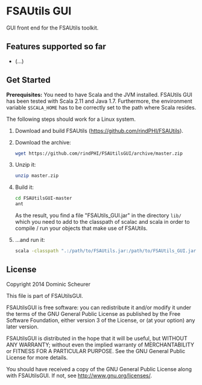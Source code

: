 FSAUtils GUI
============

GUI front end for the FSAUtils toolkit.

Features supported so far
-------------------------

* (...)

Get Started
-----------

**Prerequisites:** You need to have Scala and the JVM installed. FSAUtils GUI
has been tested with Scala 2.11 and Java 1.7. Furthermore, the environment
variable `$SCALA_HOME` has to be correctly set to the path where Scala resides.

The following steps should work for a Linux system.

1. Download and build FSAUtils (https://github.com/rindPHI/FSAUtils).

2. Download the archive:
   
   ```bash
   wget https://github.com/rindPHI/FSAUtilsGUI/archive/master.zip
   ```
   
3. Unzip it:
   
   ```bash
   unzip master.zip
   ```
   
4. Build it:
   
   ```bash
   cd FSAUtilsGUI-master
   ant
   ```
   
   As the result, you find a file "FSAUtils_GUI.jar" in the directory `lib/`
   which you need to add to the classpath of scalac and scala in order
   to compile / run your objects that make use of FSAUtils.
   
5. ...and run it:
   
   ```bash
   scala -classpath ".:/path/to/FSAUtils.jar:/path/to/FSAUtils_GUI.jar" de.dominicscheurer.fsautils.gui.SimpleWindow
   ```

License
-------

Copyright 2014 Dominic Scheurer
    
This file is part of FSAUtilsGUI.
     
FSAUtilsGUI is free software: you can redistribute it and/or modify
it under the terms of the GNU General Public License as published by
the Free Software Foundation, either version 3 of the License, or
(at your option) any later version.
     
FSAUtilsGUI is distributed in the hope that it will be useful,
but WITHOUT ANY WARRANTY; without even the implied warranty of
MERCHANTABILITY or FITNESS FOR A PARTICULAR PURPOSE.  See the
GNU General Public License for more details.
     
You should have received a copy of the GNU General Public License
along with FSAUtilsGUI.  If not, see <http://www.gnu.org/licenses/>.
